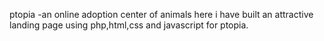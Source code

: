 ptopia -an online adoption center of animals
here i have built an attractive landing page using php,html,css and javascript for ptopia. 